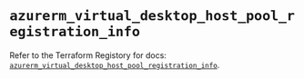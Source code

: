# `azurerm_virtual_desktop_host_pool_registration_info`

Refer to the Terraform Registory for docs: [`azurerm_virtual_desktop_host_pool_registration_info`](https://registry.terraform.io/providers/hashicorp/azurerm/3.64.0/docs/resources/virtual_desktop_host_pool_registration_info).
